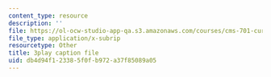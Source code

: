 ```yaml
---
content_type: resource
description: ''
file: https://ol-ocw-studio-app-qa.s3.amazonaws.com/courses/cms-701-current-debates-in-media-spring-2015/db4d94f123385f0fb972a37f85089a05_oCk2LZwRU0s.vtt
file_type: application/x-subrip
resourcetype: Other
title: 3play caption file
uid: db4d94f1-2338-5f0f-b972-a37f85089a05
---
```

